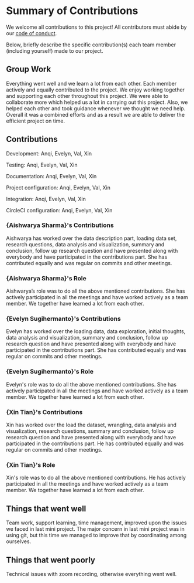 # Summary of Contributions

We welcome all contributions to this project! All contributors must abide by our [code of conduct](CODE_OF_CONDUCT.md).

Below, briefly describe the specific contribution(s) each team member (including yourself) made to our project. 

## Group Work

Everything went well and we learn a lot from each other. Each member actively and equally contributed to the project. We enjoy working together and supporting each other throughout this project. We were able to collaborate more which helped us a lot in carrying out this project. Also, we helped each other and took guidance whenever we thought we need help. Overall it was a combined efforts and as a result we are able to deliver the efficient project on time.

## Contributions 

Development: Anqi, Evelyn, Val, Xin

Testing: Anqi, Evelyn, Val, Xin

Documentation: Anqi, Evelyn, Val, Xin

Project configuration: Anqi, Evelyn, Val, Xin

Integration: Anqi, Evelyn, Val, Xin

CircleCI configuration: Anqi, Evelyn, Val, Xin

### {Aishwarya Sharma}'s Contributions

Aishwarya has worked over the data description part, loading data set, research questions, data analysis and visualization, summary and conclusion, follow up research question and have presented along with everybody and have participated in the contributions part. She has contributed equally and was regular on commits and other meetings.

### {Aishwarya Sharma}'s Role

Aishwarya’s role was to do all the above mentioned contributions. She has actively participated in all the meetings and have worked actively as a team member. We together have learned a lot from each other.


### {Evelyn Sugihermanto}'s Contributions

Evelyn has worked over the loading data, data exploration, initial thoughts, data analysis and visualization, summary and conclusion, follow up research question and have presented along with everybody and have participated in the contributions part. She has contributed equally and was regular on commits and other meetings.

### {Evelyn Sugihermanto}'s Role

Evelyn's role was to do all the above mentioned contributions. She has actively participated in all the meetings and have worked actively as a team member. We together have learned a lot from each other.


### {Xin Tian}'s Contributions

Xin has worked over the load the dataset, wrangling, data analysis and visualization, research questions, summary and conclusion, follow up research question and have presented along with everybody and have participated in the contributions part. He has contributed equally and was regular on commits and other meetings.

### {Xin Tian}'s Role

Xin's role was to do all the above mentioned contributions. He has actively participated in all the meetings and have worked actively as a team member. We together have learned a lot from each other.


## Things that went well

Team work, support learning, time management, improved upon the issues we faced in last mini project.
The major concern in last mini project was in using git, but this time we managed to improve that by coordinating among ourselves.

## Things that went poorly

Technical issues with zoom recording, otherwise everything went well.
